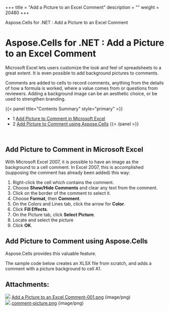 +++
title = "Add a Picture to an Excel Comment" 
description = "" 
weight = 20480 
+++

Aspose.Cells for .NET : Add a Picture to an Excel Comment  

# Aspose.Cells for .NET : Add a Picture to an Excel Comment


Microsoft Excel lets users customize the look and feel of spreadsheets to a great extent. It is even possible to add background pictures to comments.

Comments are added to cells to record comments, anything from the details of how a formula is worked, where a value comes from or questions from reviewers. Adding a background image can be an aesthetic choice, or be used to strengthen branding.

{{< panel title="Contents Summary" style="primary" >}}
*   1 [Add Picture to Comment in Microsoft Excel](#AddaPicturetoanExcelComment-AddPicturetoCommentinMicrosoftExcel)
*   2 [Add Picture to Comment using Aspose.Cells](#AddaPicturetoanExcelComment-AddPicturetoCommentusingAspose.Cells)
{{< /panel >}}
 

 

## Add Picture to Comment in Microsoft Excel

With Microsoft Excel 2007, it is possible to have an image as the background to a cell comment. In Excel 2007, this is accomplished (supposing the comment has already been added) this way:

1.  Right-click the cell which contains the comment.
2.  Choose **Show/Hide Comments** and clear any text from the comment.
3.  Click on the border of the comment to select it.
4.  Choose **Format**, then **Comment**.
5.  On the Colors and Lines tab, click the arrow for **Color**.
6.  Click **Fill Effects**.
7.  On the Picture tab, click **Select Picture**.
8.  Locate and select the picture
9.  Click **OK**.

## Add Picture to Comment using Aspose.Cells

Aspose.Cells provides this valuable feature.

The sample code below creates an XLSX file from scratch, and adds a comment with a picture background to cell A1.

## Attachments:

![](https://docs2.aspose.com/cells/net/images/icons/bullet_blue.gif) [Add a Picture to an Excel Comment-001.png](https://docs2.aspose.com/cells/net/attachments/5017622/5112259.png) (image/png)  
![](https://docs2.aspose.com/cells/net/images/icons/bullet_blue.gif) [comment-picture.png](https://docs2.aspose.com/cells/net/attachments/5017622/5112264.png) (image/png)  

